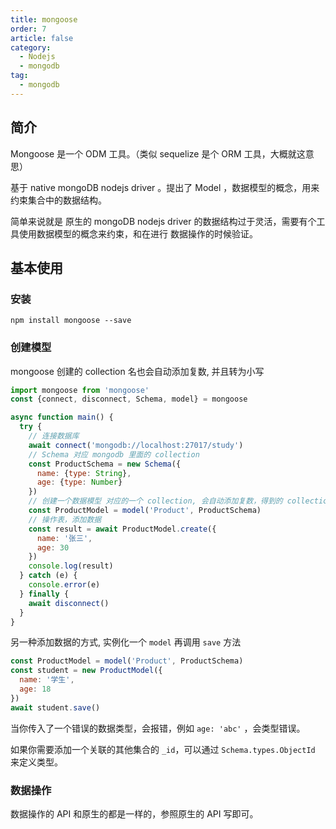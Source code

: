 ```yaml
---
title: mongoose
order: 7
article: false
category:
  - Nodejs
  - mongodb
tag:
  - mongodb
---
```


## 简介

Mongoose 是一个 ODM 工具。（类似 sequelize 是个 ORM 工具，大概就这意思）

基于 native mongoDB nodejs driver 。提出了 Model ，数据模型的概念，用来约束集合中的数据结构。

简单来说就是 原生的 mongoDB nodejs driver 的数据结构过于灵活，需要有个工具使用数据模型的概念来约束，和在进行
数据操作的时候验证。

## 基本使用

### 安装

```shell
npm install mongoose --save
```

### 创建模型

mongoose 创建的 collection 名也会自动添加复数, 并且转为小写

```javascript
import mongoose from 'mongoose'
const {connect, disconnect, Schema, model} = mongoose

async function main() {
  try {
    // 连接数据库
    await connect('mongodb://localhost:27017/study')
    // Schema 对应 mongodb 里面的 collection
    const ProductSchema = new Schema({
      name: {type: String},
      age: {type: Number}
    })
    // 创建一个数据模型 对应的一个 collection, 会自动添加复数，得到的 collection 名为 products
    const ProductModel = model('Product', ProductSchema)
    // 操作表，添加数据
    const result = await ProductModel.create({
      name: '张三',
      age: 30
    })
    console.log(result)
  } catch (e) {
    console.error(e)
  } finally {
    await disconnect()
  }
}
```

另一种添加数据的方式, 实例化一个 `model` 再调用 `save` 方法

```javascript
const ProductModel = model('Product', ProductSchema)
const student = new ProductModel({
  name: '学生',
  age: 18
})
await student.save()
```

当你传入了一个错误的数据类型，会报错，例如 `age: 'abc'` ，会类型错误。

如果你需要添加一个关联的其他集合的 `_id`，可以通过 `Schema.types.ObjectId` 来定义类型。 

### 数据操作

数据操作的 API 和原生的都是一样的，参照原生的 API 写即可。
